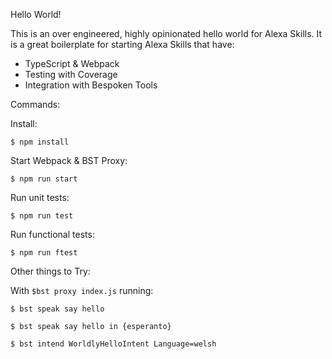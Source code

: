 Hello World!

This is an over engineered, highly opinionated hello world for Alexa Skills.  It is a great boilerplate for starting Alexa Skills that have:

* TypeScript & Webpack
* Testing with Coverage
* Integration with Bespoken Tools

Commands:

Install:
```
$ npm install
```

Start Webpack & BST Proxy:
```
$ npm run start
```

Run unit tests:
```
$ npm run test
```

Run functional tests:
```
$ npm run ftest
```

Other things to Try:

With `$bst proxy index.js` running:

```
$ bst speak say hello
```

```
$ bst speak say hello in {esperanto}
```

```
$ bst intend WorldlyHelloIntent Language=welsh
```
